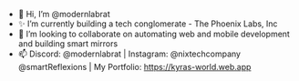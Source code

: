 - 👋 Hi, I’m @modernlabrat
- ✨ I’m currently building a tech conglomerate - The Phoenix Labs, Inc
- 💞️ I’m looking to collaborate on automating web and mobile development and building smart mirrors
- 📫 Discord: @modernlabrat | Instagram: @nixtechcompany @smartReflexions | My Portfolio: https://kyras-world.web.app

<!---
modernlabrat/modernlabrat is a ✨ special ✨ repository because its `README.md` (this file) appears on your GitHub profile.
You can click the Preview link to take a look at your changes.
--->
